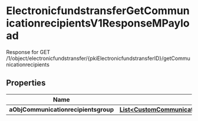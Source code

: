

# ElectronicfundstransferGetCommunicationrecipientsV1ResponseMPayload

Response for GET /1/object/electronicfundstransfer/{pkiElectronicfundstransferID}/getCommunicationrecipients

## Properties

| Name | Type | Description | Notes |
|------------ | ------------- | ------------- | -------------|
|**aObjCommunicationrecipientsgroup** | [**List&lt;CustomCommunicationrecipientsgroupResponse&gt;**](CustomCommunicationrecipientsgroupResponse.md) |  |  |



